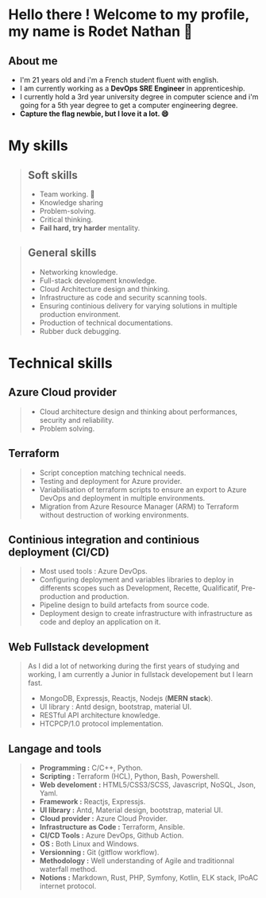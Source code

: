 
# Hello there ! Welcome to my profile, my name is Rodet Nathan 👋

## About me

- I'm 21 years old and i'm a French student fluent with english.
- I am currently working as a **DevOps SRE Engineer** in apprenticeship.
- I currently hold a 3rd year university degree in computer science and i'm going for a 5th year degree to get a computer engineering degree.
- **Capture the flag newbie, but I love it a lot. 😄**

# My skills

> ## Soft skills
>  - Team working. 👯
>  - Knowledge sharing
>  - Problem-solving.
>  - Critical thinking.
>  - **Fail hard, try harder** mentality.

> ## General skills
> - Networking knowledge.
> - Full-stack development knowledge.
> - Cloud Architecture design and thinking.
> - Infrastructure as code and security scanning tools.
> - Ensuring continious delivery for varying solutions in multiple production environment.
> - Production of technical documentations.
> - Rubber duck debugging.

# Technical skills
## Azure Cloud provider
> - Cloud architecture design and thinking about performances, security and reliability.
> - Problem solving.
## Terraform
> - Script conception matching technical needs.
> - Testing and deployment for Azure provider.
> - Variabilisation of terraform scripts to ensure an export to Azure DevOps and deployment in multiple environments.
> - Migration from Azure Resource Manager (ARM) to Terraform without destruction of working environments.
## Continious integration and continious deployment (CI/CD)
> - Most used tools : Azure DevOps.
> - Configuring deployment and variables libraries to deploy in differents scopes such as Development, Recette, 		    Qualificatif, Pre-production and production.
> - Pipeline design to build artefacts from source code.
> - Deployment design to create infrastructure with infrastructure as code and deploy an application on it.
## Web Fullstack development
> As I did a lot of networking during the first years of studying and working, I am currently a Junior in fullstack developement but I learn fast.
> - MongoDB, Expressjs, Reactjs, Nodejs (**MERN stack**).
> - UI library : Antd design, bootstrap, material UI.
> - RESTful API architecture knowledge.
> - HTCPCP/1.0 protocol implementation.
## Langage and tools
> - **Programming :** C/C++, Python.
> - **Scripting :** Terraform (HCL), Python, Bash, Powershell.
> - **Web develoment :** HTML5/CSS3/SCSS, Javascript, NoSQL, Json, Yaml.
> - **Framework :** Reactjs, Expressjs.
> - **UI library :** Antd, Material design, bootstrap, material UI.
> - **Cloud provider :** Azure Cloud Provider.
> - **Infrastructure as Code :** Terraform, Ansible.
> - **CI/CD Tools :** Azure DevOps, Github Action.
> - **OS :** Both Linux and Windows.
> - **Versionning :** Git (gitflow workflow).
> - **Methodology :** Well understanding of Agile and traditionnal waterfall method.
> - **Notions :** Markdown, Rust, PHP, Symfony, Kotlin, ELK stack, IPoAC internet protocol.
